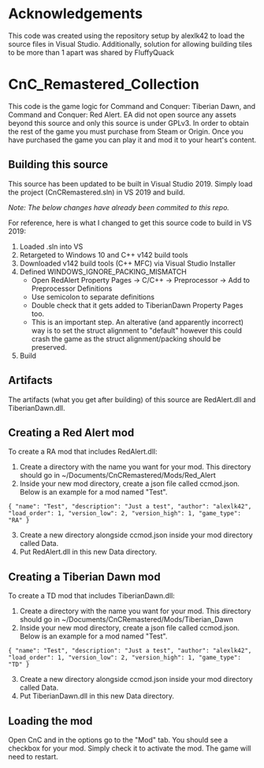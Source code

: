 # Acknowledgements
This code was created using the repository setup by alexlk42 to load the source files in Visual Studio. Additionally, solution for allowing building tiles to be more than 1 apart was shared by FluffyQuack



# CnC_Remastered_Collection

This code is the game logic for Command and Conquer: Tiberian Dawn, and Command and Conquer: Red Alert. EA did not open source any assets beyond this source and only this source is under GPLv3. In order to obtain the rest of the game you must purchase from Steam or Origin. Once you have purchased the game you can play it and mod it to your heart's content.

## Building this source

This source has been updated to be built in Visual Studio 2019. Simply load the project (CnCRemastered.sln) in VS 2019 and build.

*Note: The below changes have already been commited to this repo.*

For reference, here is what I changed to get this source code to build in VS 2019:
1. Loaded .sln into VS
2. Retargeted to Windows 10 and C++ v142 build tools
3. Downloaded v142 build tools (C++ MFC) via Visual Studio Installer
4. Defined WINDOWS_IGNORE_PACKING_MISMATCH
    * Open RedAlert Property Pages -> C/C++ -> Preprocessor -> Add to Preprocessor Definitions
    * Use semicolon to separate definitions
    * Double check that it gets added to TiberianDawn Property Pages too.
    * This is an important step. An alterative (and apparently incorrect) way is to set the struct alignment to "default" however this could crash the game as the struct alignment/packing should be preserved.
5. Build

## Artifacts

The artifacts (what you get after building) of this source are RedAlert.dll and TiberianDawn.dll.

## Creating a Red Alert mod

To create a RA mod that includes RedAlert.dll:

1. Create a directory with the name you want for your mod. This directory should go in  ~/Documents/CnCRemastered/Mods/Red_Alert
2. Inside your new mod directory, create a json file called ccmod.json. Below is an example for a mod named "Test".

`
{
  "name": "Test",
  "description": "Just a test",
  "author": "alexlk42",
  "load_order": 1,
  "version_low": 2,
  "version_high": 1,
  "game_type": "RA"
}
`

3. Create a new directory alongside ccmod.json inside your mod directory called Data.
4. Put RedAlert.dll in this new Data directory.


## Creating a Tiberian Dawn mod

To create a TD mod that includes TiberianDawn.dll:

1. Create a directory with the name you want for your mod. This directory should go in ~/Documents/CnCRemastered/Mods/Tiberian_Dawn
2. Inside your new mod directory, create a json file called ccmod.json. Below is an example for a mod named "Test".

`
{
  "name": "Test",
  "description": "Just a test",
  "author": "alexlk42",
  "load_order": 1,
  "version_low": 2,
  "version_high": 1,
  "game_type": "TD"
}
`

3. Create a new directory alongside ccmod.json inside your mod directory called Data.
4. Put TiberianDawn.dll in this new Data directory.

## Loading the mod

Open CnC and in the options go to the "Mod" tab. You should see a checkbox for your mod. Simply check it to activate the mod. The game will need to restart.
